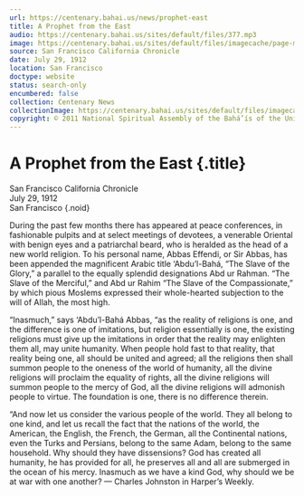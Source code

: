 ```yaml
---
url: https://centenary.bahai.us/news/prophet-east
title: A Prophet from the East
audio: https://centenary.bahai.us/sites/default/files/377.mp3
image: https://centenary.bahai.us/sites/default/files/imagecache/page-main-image/images/press_clippings/07-29-1912%20SFO%20Chronicle%20A%20Prophet%20from%20the%20East.png
source: San Francisco California Chronicle
date: July 29, 1912
location: San Francisco
doctype: website
status: search-only
encumbered: false
collection: Centenary News
collectionImage: https://centenary.bahai.us/sites/default/files/imagecache/theme-image/main_image/abdulbaha-overview-small_0.jpg
copyright: © 2011 National Spiritual Assembly of the Bahá’ís of the United States
---
```



# A Prophet from the East {.title}

San Francisco California Chronicle  
July 29, 1912  
San Francisco
{.noid}  



During the past few months there has appeared at peace conferences, in fashionable pulpits and at seleсt meetings of devotees, a venerable Oriental with benign eyes and a patriarchal beard, who is heralded as the head of a new world religion. To his personal name, Abbas Effendi, or Sir Abbas, has been appended the magnificent Arabic title ‘Abdu’l-Bahá, “The Slave of the Glory,” a parallel to the equally splendid designations Abd ur Rahman. “The Slave of the Merciful,” and Abd ur Rahim “The Slave of the Compassionate,” by which pious Moslems expressed their whole-hearted subjection to the will of Allah, the most high.

“Inasmuch,” says ‘Abdu’l-Bahá Abbas, “as the reality of religions is one, and the difference is one of imitations, but religion essentially is one, the existing religions must give up the imitations in order that the reality may enlighten them all, may unite humanity. When people hold fast to that reality, that reality being one, all should be united and agreed; all the religions then shall summon people to the oneness of the world of humanity, all the divine religions will proclaim the equality of rights, all the divine religions will summon people to the mercy of God, all the divine religions will admonish people to virtue. The foundation is one, there is no difference therein.

“And now let us consider the various people of the world. They all belong to one kind, and let us recall the fact that the nations of the world, the American, the English, the French, the German, all the Continental nations, even the Turks and Persians, belong to the same Adam, belong to the same household. Why should they have dissensions? God has created all humanity, he has provided for all, he preserves all and all are submerged in the ocean of his mercy. Inasmuch as we have a kind God, why should we be at war with one another? — Charles Johnston in Harper’s Weekly.